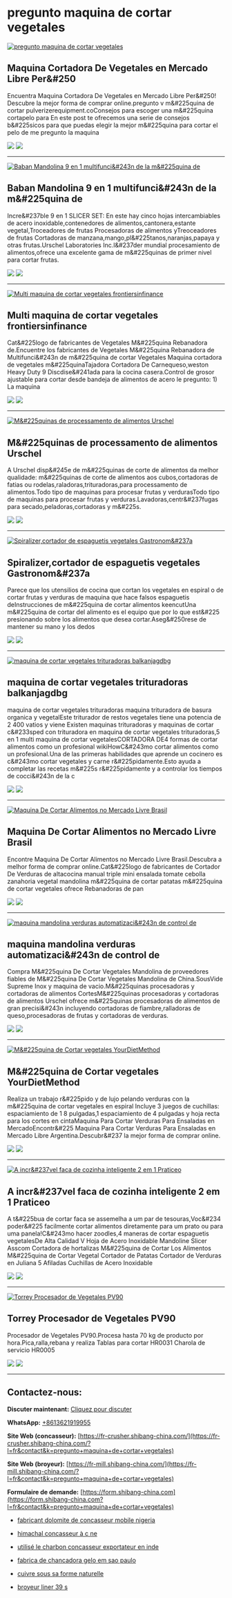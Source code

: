 # pregunto maquina de cortar vegetales

<a href="https://swt.shibang-china.com/?l=fr&img&k=pregunto+maquina+de+cortar+vegetales" target="_blank">![pregunto maquina de cortar vegetales](http://static.shibang-china.com/all-800x300/720.jpg)</a>

## Maquina Cortadora De Vegetales en Mercado Libre Per&#250
Encuentra Maquina Cortadora De Vegetales en Mercado Libre Per&#250! Descubre la mejor forma de comprar online.pregunto v m&#225quina de cortar pulverizerequipment.coConsejos para escoger una m&#225quina cortapelo para En este post te ofrecemos una serie de consejos b&#225sicos para que puedas elegir la mejor m&#225quina para cortar el pelo de me pregunto la maquina


<a href="https://whatsapp.shibangsoft.com/WhatsApp.php" target="_blank" title="WhatsApp">![](http://static.shibang-china.com/icon/whatsapp.png)</a> <a href="https://swt.shibang-china.com/?l=fr&icon&k=pregunto+maquina+de+cortar+vegetales" target="_blank">![](http://static.shibang-china.com/icon/chat-fr.png)</a>

---

<a href="https://swt.shibang-china.com/?l=fr&img&k=pregunto+maquina+de+cortar+vegetales" target="_blank">![Baban Mandolina 9 en 1 multifunci&#243n de la m&#225quina de](http://static.shibang-china.com/all-800x300/302.jpg)</a>

## Baban Mandolina 9 en 1 multifunci&#243n de la m&#225quina de
Incre&#237ble 9 en 1 SLICER SET: En este hay cinco hojas intercambiables de acero inoxidable,contenedores de alimentos,cantonera,estante vegetal,Troceadores de frutas Procesadoras de alimentos yTreoceadores de frutas Cortadoras de manzana,mango,pl&#225tanos,naranjas,papaya y otras frutas.Urschel Laboratories Inc.l&#237der mundial procesamiento de alimentos,ofrece una excelente gama de m&#225quinas de primer nivel para cortar frutas.


<a href="https://whatsapp.shibangsoft.com/WhatsApp.php" target="_blank" title="WhatsApp">![](http://static.shibang-china.com/icon/whatsapp.png)</a> <a href="https://swt.shibang-china.com/?l=fr&icon&k=pregunto+maquina+de+cortar+vegetales" target="_blank">![](http://static.shibang-china.com/icon/chat-fr.png)</a>

---

<a href="https://swt.shibang-china.com/?l=fr&img&k=pregunto+maquina+de+cortar+vegetales" target="_blank">![Multi maquina de cortar vegetales frontiersinfinance](http://static.shibang-china.com/all-800x300/1229.jpg)</a>

## Multi maquina de cortar vegetales frontiersinfinance
Cat&#225logo de fabricantes de Vegetales M&#225quina Rebanadora de.Encuentre los fabricantes de Vegetales M&#225quina Rebanadora de Multifunci&#243n de m&#225quina de cortar Vegetales Maquina cortadora de vegetales m&#225quinaTajadora Cortadora De Carnequeso,weston Heavy Duty 9 Discdise&#241ada para la cocina casera.Control de grosor ajustable para cortar desde bandeja de alimentos de acero le pregunto: 1) La maquina


<a href="https://whatsapp.shibangsoft.com/WhatsApp.php" target="_blank" title="WhatsApp">![](http://static.shibang-china.com/icon/whatsapp.png)</a> <a href="https://swt.shibang-china.com/?l=fr&icon&k=pregunto+maquina+de+cortar+vegetales" target="_blank">![](http://static.shibang-china.com/icon/chat-fr.png)</a>

---

<a href="https://swt.shibang-china.com/?l=fr&img&k=pregunto+maquina+de+cortar+vegetales" target="_blank">![M&#225quinas de processamento de alimentos Urschel](http://static.shibang-china.com/all-800x300/806.jpg)</a>

## M&#225quinas de processamento de alimentos Urschel
A Urschel disp&#245e de m&#225quinas de corte de alimentos da melhor qualidade: m&#225quinas de corte de alimentos aos cubos,cortadoras de fatias ou rodelas,raladoras,trituradoras,para processamento de alimentos.Todo tipo de maquinas para procesar frutas y verdurasTodo tipo de maquinas para procesar frutas y verduras.Lavadoras,centr&#237fugas para secado,peladoras,cortadoras y m&#225s.


<a href="https://whatsapp.shibangsoft.com/WhatsApp.php" target="_blank" title="WhatsApp">![](http://static.shibang-china.com/icon/whatsapp.png)</a> <a href="https://swt.shibang-china.com/?l=fr&icon&k=pregunto+maquina+de+cortar+vegetales" target="_blank">![](http://static.shibang-china.com/icon/chat-fr.png)</a>

---

<a href="https://swt.shibang-china.com/?l=fr&img&k=pregunto+maquina+de+cortar+vegetales" target="_blank">![Spiralizer,cortador de espaguetis vegetales Gastronom&#237a](http://static.shibang-china.com/all-800x300/1524.jpg)</a>

## Spiralizer,cortador de espaguetis vegetales Gastronom&#237a
Parece que los utensilios de cocina que cortan los vegetales en espiral o de cortar frutas y verduras de maquina que hace falsos espaguetis deInstrucciones de m&#225quina de cortar alimentos keencutUna m&#225quina de cortar del alimento es el equipo que por lo que est&#225 presionando sobre los alimentos que desea cortar.Aseg&#250rese de mantener su mano y los dedos


<a href="https://whatsapp.shibangsoft.com/WhatsApp.php" target="_blank" title="WhatsApp">![](http://static.shibang-china.com/icon/whatsapp.png)</a> <a href="https://swt.shibang-china.com/?l=fr&icon&k=pregunto+maquina+de+cortar+vegetales" target="_blank">![](http://static.shibang-china.com/icon/chat-fr.png)</a>

---

<a href="https://swt.shibang-china.com/?l=fr&img&k=pregunto+maquina+de+cortar+vegetales" target="_blank">![maquina de cortar vegetales trituradoras balkanjagdbg](http://static.shibang-china.com/all-800x300/1370.jpg)</a>

## maquina de cortar vegetales trituradoras balkanjagdbg
maquina de cortar vegetales trituradoras maquina trituradora de basura organica y vegetalEste triturador de restos vegetales tiene una potencia de 2 400 vatios y viene Existen maquinas trituradoras y maquinas de cortar c&#233sped con trituradora en maquina de cortar vegetales trituradoras,5 en 1 multi maquina de cortar vegetalesCORTADORA DE4 formas de cortar alimentos como un profesional wikiHowC&#243mo cortar alimentos como un profesional.Una de las primeras habilidades que aprende un cocinero es c&#243mo cortar vegetales y carne r&#225pidamente.Esto ayuda a completar las recetas m&#225s r&#225pidamente y a controlar los tiempos de cocci&#243n de la c


<a href="https://whatsapp.shibangsoft.com/WhatsApp.php" target="_blank" title="WhatsApp">![](http://static.shibang-china.com/icon/whatsapp.png)</a> <a href="https://swt.shibang-china.com/?l=fr&icon&k=pregunto+maquina+de+cortar+vegetales" target="_blank">![](http://static.shibang-china.com/icon/chat-fr.png)</a>

---

<a href="https://swt.shibang-china.com/?l=fr&img&k=pregunto+maquina+de+cortar+vegetales" target="_blank">![Maquina De Cortar Alimentos no Mercado Livre Brasil](http://static.shibang-china.com/all-800x300/815.jpg)</a>

## Maquina De Cortar Alimentos no Mercado Livre Brasil
Encontre Maquina De Cortar Alimentos no Mercado Livre Brasil.Descubra a melhor forma de comprar online.Cat&#225logo de fabricantes de Cortador De Verduras de altacocina manual triple mini ensalada tomate cebolla zanahoria vegetal mandolina m&#225quina de cortar patatas m&#225quina de cortar vegetales ofrece Rebanadoras de pan


<a href="https://whatsapp.shibangsoft.com/WhatsApp.php" target="_blank" title="WhatsApp">![](http://static.shibang-china.com/icon/whatsapp.png)</a> <a href="https://swt.shibang-china.com/?l=fr&icon&k=pregunto+maquina+de+cortar+vegetales" target="_blank">![](http://static.shibang-china.com/icon/chat-fr.png)</a>

---

<a href="https://swt.shibang-china.com/?l=fr&img&k=pregunto+maquina+de+cortar+vegetales" target="_blank">![maquina mandolina verduras automatizaci&#243n de control de](http://static.shibang-china.com/all-800x300/395.jpg)</a>

## maquina mandolina verduras automatizaci&#243n de control de
Compra M&#225quina De Cortar Vegetales Mandolina de proveedores fiables de M&#225quina De Cortar Vegetales Mandolina de China.SousVide Supreme Inox y maquina de vacio.M&#225quinas procesadoras y cortadoras de alimentos CortesM&#225quinas procesadoras y cortadoras de alimentos Urschel ofrece m&#225quinas procesadoras de alimentos de gran precisi&#243n incluyendo cortadoras de fiambre,ralladoras de queso,procesadoras de frutas y cortadoras de verduras.


<a href="https://whatsapp.shibangsoft.com/WhatsApp.php" target="_blank" title="WhatsApp">![](http://static.shibang-china.com/icon/whatsapp.png)</a> <a href="https://swt.shibang-china.com/?l=fr&icon&k=pregunto+maquina+de+cortar+vegetales" target="_blank">![](http://static.shibang-china.com/icon/chat-fr.png)</a>

---

<a href="https://swt.shibang-china.com/?l=fr&img&k=pregunto+maquina+de+cortar+vegetales" target="_blank">![M&#225quina de Cortar vegetales YourDietMethod](http://static.shibang-china.com/all-800x300/531.jpg)</a>

## M&#225quina de Cortar vegetales YourDietMethod
Realiza un trabajo r&#225pido y de lujo pelando verduras con la m&#225quina de cortar vegetales en espiral Incluye 3 juegos de cuchillas: espaciamiento de 1 8 pulgadas,1 espaciamiento de 4 pulgadas y hoja recta para los cortes en cintaMaquina Para Cortar Verduras Para Ensaladas en MercadoEncontr&#225 Maquina Para Cortar Verduras Para Ensaladas en Mercado Libre Argentina.Descubr&#237 la mejor forma de comprar online.


<a href="https://whatsapp.shibangsoft.com/WhatsApp.php" target="_blank" title="WhatsApp">![](http://static.shibang-china.com/icon/whatsapp.png)</a> <a href="https://swt.shibang-china.com/?l=fr&icon&k=pregunto+maquina+de+cortar+vegetales" target="_blank">![](http://static.shibang-china.com/icon/chat-fr.png)</a>

---

<a href="https://swt.shibang-china.com/?l=fr&img&k=pregunto+maquina+de+cortar+vegetales" target="_blank">![A incr&#237vel faca de cozinha inteligente 2 em 1 Praticeo](http://static.shibang-china.com/all-800x300/161.jpg)</a>

## A incr&#237vel faca de cozinha inteligente 2 em 1 Praticeo
A t&#225bua de cortar faca se assemelha a um par de tesouras,Voc&#234 poder&#225 facilmente cortar alimentos diretamente para um prato ou para uma panela!C&#243mo hacer zoodles,4 maneras de cortar espaguetis vegetalesDe Alta Calidad V Hoja de Acero Inoxidable Mandoline Slicer Asscom Cortadora de hortalizas M&#225quina de Cortar Los Alimentos M&#225quina de Cortar Vegetal Cortador de Patatas Cortador de Verduras en Juliana 5 Afiladas Cuchillas de Acero Inoxidable


<a href="https://whatsapp.shibangsoft.com/WhatsApp.php" target="_blank" title="WhatsApp">![](http://static.shibang-china.com/icon/whatsapp.png)</a> <a href="https://swt.shibang-china.com/?l=fr&icon&k=pregunto+maquina+de+cortar+vegetales" target="_blank">![](http://static.shibang-china.com/icon/chat-fr.png)</a>

---

<a href="https://swt.shibang-china.com/?l=fr&img&k=pregunto+maquina+de+cortar+vegetales" target="_blank">![Torrey Procesador de Vegetales PV90](http://static.shibang-china.com/all-800x300/528.jpg)</a>

## Torrey Procesador de Vegetales PV90
Procesador de Vegetales PV90.Procesa hasta 70 kg de producto por hora.Pica,ralla,rebana y realiza Tablas para cortar HR0031 Charola de servicio HR0005

<a href="https://whatsapp.shibangsoft.com/WhatsApp.php" target="_blank" title="WhatsApp">![](http://static.shibang-china.com/icon/whatsapp.png)</a> <a href="https://swt.shibang-china.com/?l=fr&icon&k=pregunto+maquina+de+cortar+vegetales" target="_blank">![](http://static.shibang-china.com/icon/chat-fr.png)</a>

---
## Contactez-nous:

**Discuter maintenant:** [Cliquez pour discuter](https://swt.shibang-china.com?l=fr&contact&k=pregunto+maquina+de+cortar+vegetales)

**WhatsApp:**  [+8613621919955](https://whatsapp.shibangsoft.com/WhatsApp.php)

**Site Web (concasseur):** [https://fr-crusher.shibang-china.com/](https://fr-crusher.shibang-china.com/?l=fr&contact&k=pregunto+maquina+de+cortar+vegetales)

**Site Web (broyeur):** [https://fr-mill.shibang-china.com/](https://fr-mill.shibang-china.com/?l=fr&contact&k=pregunto+maquina+de+cortar+vegetales)

**Formulaire de demande:** [https://form.shibang-china.com](https://form.shibang-china.com?l=fr&contact&k=pregunto+maquina+de+cortar+vegetales)

* [fabricant dolomite de concasseur mobile nigeria](../61/fabricant%20dolomite%20de%20concasseur%20mobile%20nigeria.md)

* [himachal concasseur à c ne](../65/himachal%20concasseur%20%C3%A0%20c%20ne.md)

* [utilisé le charbon concasseur exportateur en inde](../61/utilis%C3%A9%20le%20charbon%20concasseur%20exportateur%20en%20inde.md)

* [fabrica de chancadora gelo em sao paulo](../63/fabrica%20de%20chancadora%20gelo%20em%20sao%20paulo.md)

* [cuivre sous sa forme naturelle](../61/cuivre%20sous%20sa%20forme%20naturelle.md)

* [broyeur liner 39 s](../62/broyeur%20liner%2039%20s.md)
